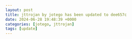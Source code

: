 ```yaml
---
layout: post
title: jttrojan by jotego has been updated to dee657c
date: 2024-06-28 19:48:39 +0000
categories: [jotego, jttrojan]
tags: [update]
---
```


